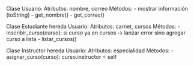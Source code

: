 Clase Usuario:
    Atributos: nombre, correo
    Métodos:
        - mostrar información (toString)
        - get_nombre()
        - get_correo()

Clase Estudiante hereda Usuario:
    Atributos: carnet, cursos
    Métodos:
        - inscribir_curso(curso):
            si curso ya en cursos → lanzar error
            sino agregar curso a lista
        - listar_cursos()

Clase Instructor hereda Usuario:
    Atributos: especialidad
    Métodos:
        - asignar_curso(curso): curso.instructor = self
        

